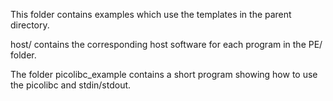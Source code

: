 This folder contains examples which use the templates in the parent directory.

host/ contains the corresponding host software for each program in the PE/ folder.

The folder picolibc_example contains a short program showing how to use the picolibc and stdin/stdout.

